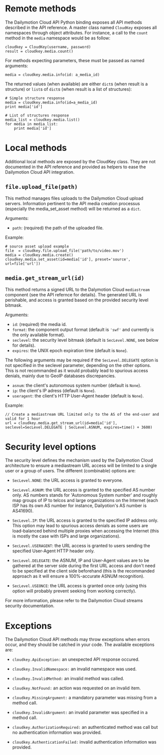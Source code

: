 Remote methods
==============

The Dailymotion Cloud API Python binding exposes all API methods described in the API reference.
A master class named `CloudKey` exposes all namespaces through object attributes. For instance,
a call to the `count` method in the `media` namespace would be as follow:

    cloudkey = CloudKey(username, password)
    result = cloudkey.media.count()

For methods expecting parameters, these must be passed as named arguments:

    media = cloudkey.media.info(id: a_media_id)

The returned values (when available) are either `dict`s (when result is a structure) or `list`s
of `dict`s (when result is a list of structures):

    # Simple structure response
    media = cloudkey.media.info(id=a_media_id)
    print media['id']

    # List of structures response
    media_list = cloudkey.media.list()
    for media in media_list:
        print media['id']

Local methods
=============

Additional local methods are exposed by the CloudKey class. They are not documented in the API
reference and provided as helpers to ease the Dailymotion Cloud API integration.

`file.upload_file(path)`
------------------------

This method manages files uploads to the Dailymotion Cloud upload servers. Information pertinent
to the API media creation processus (especially the media_set_asset method) will be returned as
a `dict`.

Arguments:

- `path`: (required) the path of the uploaded file.

Example:

    # source asset upload example
    file  = cloudkey.file.upload_file('path/to/video.mov')
    media = cloudkey.media.create()
    cloudkey.media.set_asset(id=media['id'], preset='source', url=file['url'])

`media.get_stream_url(id)`
--------------------------

This method returns a signed URL to the Dalymotion Cloud `mediastream` component (see the API refernce
for details). The generated URL is perishable, and access is granted based on the provided security level
bitmask.

Arguments:

- `id`: (required) the media id.
- `format`: the component output format (default is `'swf'` and currently is the only available format).
- `seclevel`: the security level bitmask (default is `SecLevel.NONE`, see below for details).
- `expires`: the UNIX epoch expiration time (default is `None`).

The following arguments may be required if the `SecLevel.DELEGATE` option is not specified in the seclevel
parameter, depending on the other options. This is not recommanded as it would probably lead to spurious
access denials, mainly due to GeoIP databases discrepancies.

- `asnum`: the client's autonomous system number (default is `None`).
- `ip`: the client's IP adress (default is `None`).
- `useragent`: the client's HTTP User-Agent header (default is `None`).

Example:

    // Create a mediastream URL limited only to the AS of the end-user and valid for 1 hour
    url = cloudkey.media.get_stream_url(id=media['id'], seclevel=SecLevel.DELEGATE | SecLevel.ASNUM, expires=time() + 3600)

Security level options
======================

The security level defines the mechanism used by the Dailymotion Cloud architecture to ensure a mediastream
URL access will be limited to a single user or a group of users. The different (combinable) options are:

- `SecLevel.NONE`: the URL access is granted to everyone.

- `SecLevel.ASNUM`: the URL access is granted to the specified AS number only. AS numbers stands for 'Autonomous
   System number' and roughly map groups of IP to telcos and large organizations on the Internet (each ISP has its
   own AS number for instance, Dailyotion's AS number is AS41690).

- `SecLevel.IP`: the URL access is granted to the specified IP address only. This option may lead to spurious
   access denials as some users are load-balanced behind multiple proxies when accessing the Internet (this is
   mostly the case with ISPs and large organizations).

- `SecLevel.USERAGENT`: the URL access is granted to users sending the specified User-Agent HTTP header only.

- `SecLevel.DELEGATE`: the ASNUM, IP and User-Agent values are to be gathered at the server side during the
  first URL access and don't need to be specified at the client side beforehand (this is the recommanded
  approach as it will ensure a 100%-accurate ASNUM recognition).

- `SecLevel.USEONCE`: the URL access is granted once only (using this option will probably prevent seeking from
   working correctly).

For more information, please refer to the Dailymotion Cloud streams security documentation.

Exceptions
==========

The Dailymotion Cloud API methods may throw exceptions when errors occur, and they should be catched in your
code. The available exceptions are:

- `cloudkey.ApiException:` an unexpected API response occured.

- `cloudkey.InvalidNamespace:` an invalid namespace was used.

- `cloudkey.InvalidMethod:` an invalid method was called.

- `cloudkey.NotFound:` an action was requested on an invalid item.

- `cloudkey.MissingArgument:` a mandatory parameter was missing from a method call.

- `cloudkey.InvalidArgument:` an invalid parameter was specified in a method call.

- `cloudkey.AuthorizationRequired:` an authenticated method was call but no authentication information was provided.

- `cloudkey.AuthenticationFailed:` invalid authentication information was provided.
